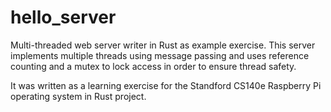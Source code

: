 # hello_server
Multi-threaded web server writer in Rust as example exercise.
This server implements multiple threads using message passing and uses 
reference counting and a mutex to lock access in order to ensure thread safety.

It was written as a learning exercise for the Standford CS140e Raspberry Pi 
operating system in Rust project.
